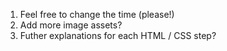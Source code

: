 1. Feel free to change the time (please!)
2. Add more image assets?
3. Futher explanations for each HTML / CSS step?
